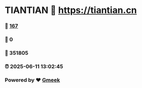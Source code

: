 # TIANTIAN :link: https://tiantian.cn 
### :page_facing_up: [167](https://tiantian.cn/tag.html) 
### :speech_balloon: 0 
### :hibiscus: 351805 
### :alarm_clock: 2025-06-11 13:02:45 
### Powered by :heart: [Gmeek](https://github.com/Meekdai/Gmeek)
